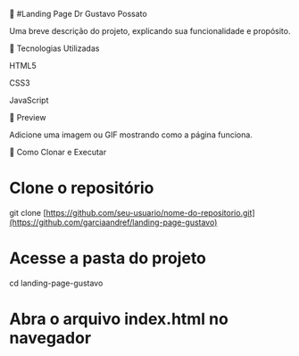 📌 #Landing Page Dr Gustavo Possato

Uma breve descrição do projeto, explicando sua funcionalidade e propósito.

🚀 Tecnologias Utilizadas

HTML5

CSS3

JavaScript

📸 Preview

Adicione uma imagem ou GIF mostrando como a página funciona.



📂 Como Clonar e Executar

# Clone o repositório
git clone [https://github.com/seu-usuario/nome-do-repositorio.git](https://github.com/garciaandref/landing-page-gustavo)

# Acesse a pasta do projeto
cd landing-page-gustavo

# Abra o arquivo index.html no navegador
